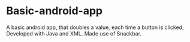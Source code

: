 # Basic-android-app
A basic android app, that doubles a value, each time a button is clicked,
Developed with Java and XML. Made use of Snackbar.
